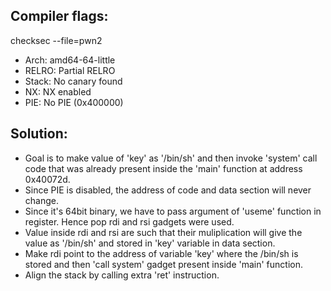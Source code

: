 ## Compiler flags:
checksec --file=pwn2
* Arch:     amd64-64-little
* RELRO:    Partial RELRO
* Stack:    No canary found
* NX:       NX enabled
* PIE:      No PIE (0x400000)

## Solution: 
* Goal is to make value of 'key' as '/bin/sh' and then invoke 'system' call code that was already present inside the 'main' function at address 0x40072d.
* Since PIE is disabled, the address of code and data section will never change.
* Since it's 64bit binary, we have to pass argument of 'useme' function in register. Hence pop rdi and rsi gadgets were used.
* Value inside rdi and rsi are such that their muliplication will give the value as '/bin/sh' and stored in 'key' variable in data section.
* Make rdi point to the address of variable 'key' where the /bin/sh is stored and then 'call system' gadget present inside 'main' function.
* Align the stack by calling extra 'ret' instruction.
